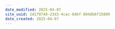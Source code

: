 ```yaml
---
date_modified: 2025-04-07
site_uuid: 2d1f0748-23d3-4cac-84bf-804db6f15889
date_created: 2025-04-07
---
```


